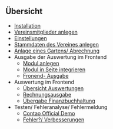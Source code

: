 ## Übersicht

* [Installation](de/installation.md)
* [Vereinsmitglieder anlegen](de/mitglieder.md)
* [Einstellungen](de/setup.md)
* [Stammdaten des Vereines anlegen](de/stammdatenVerein.md)
* [Anlage eines Gartens/ Abrechnung](de/garten.md)
* Ausgabe der Auswertung im Frontend
	* [Modul anlegen](de/modul.md)
	* [Modul in Seite integrieren](de/seiten-integration.md)
	* [Fronend- Ausgabe](de/frontend.md)
* Auswertung im Frontend
	* [Übersicht Auswertungen](de/uebersichtAuswertung.md)
	* [Rechnungsausgabe](de/rechnungsAusgabe.md)
	* [Übergabe Finanzbuchhaltung](de/uebergabeFinanzbuchhaltung.md)
* Testen/ Fehleranalyse/ Fehlermeldung
	* [Contao Official Demo](de/officialDemo.md)
	* [Fehler?/ Verbesserungen](de/fehlerVerbesserungen.md)